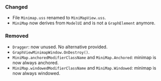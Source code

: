 ### Changed

- File `Minimap.uss` renamed to `MiniMapView.uss`.
- `MiniMap` now derives from `ModelUI` and is not a `GraphElement` anymore.

### Removed

- `Dragger`: now unused. No alternative provided.
- `GraphViewMinimapWindow.OnDestroy()`.
- `MiniMap.anchoredModifierClassName` and  `MiniMap.Anchored`: minimap is now always anchored.
- `MiniMap.windowedModifierClassName` and `MiniMap.Windowed`: minimap is now always windowed.

